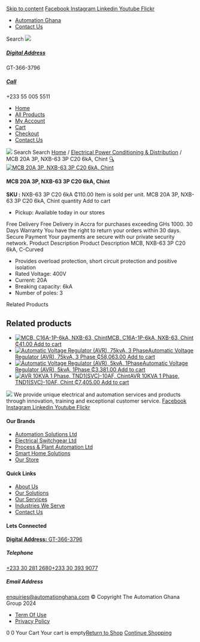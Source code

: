[Skip to content](https://store.automationghana.com/product/mcb-nxb-63-3p-c20-6ka-chint/#content)
[ Facebook ](https://www.facebook.com/automationgh/) [ Instagram ](https://www.instagram.com/automationgh/) [ Linkedin ](https://www.linkedin.com/company/the-automation-ghana-limited/) [ Youtube ](https://www.youtube.com/channel/UCurrRDUSm5oIW39VXjn1u0w) [ Flickr ](https://www.flickr.com/photos/181794037@N07/)
  * [ Automation Ghana ](https://automationghana.com)
  * [ Contact Us ](https://store.automationghana.com/contact/)


Search
[ ![](https://store.automationghana.com/wp-content/uploads/2024/04/Website-TAGG-Logo-BLUE.png) ](https://store.automationghana.com/)
[ ](https://maps.app.goo.gl/m4xeaagWCNbLk4jM6)
#####  [ Digital Address ](https://maps.app.goo.gl/m4xeaagWCNbLk4jM6)
GT-366-3796 
[ ](tel:+233550055511)
#####  [ Call ](tel:+233550055511)
+233 55 005 5511 
  * [Home](https://store.automationghana.com/)
  * [All Products](https://store.automationghana.com/shop/)
  * [My Account](https://store.automationghana.com/my-account/)
  * [Cart](https://store.automationghana.com/cart/)
  * [Checkout](https://store.automationghana.com/checkout/)
  * [Contact Us](https://store.automationghana.com/contact/)


[![](https://store.automationghana.com/wp-content/uploads/2024/04/AutomationGhana_logo_white.png)](https://store.automationghana.com)
Search
Search
[Home](https://store.automationghana.com) / [Electrical Power Conditioning & Distribution](https://store.automationghana.com/product-category/electrical-power-distribution/) / MCB 20A 3P, NXB-63 3P C20 6kA, Chint
[🔍](https://store.automationghana.com/product/mcb-nxb-63-3p-c20-6ka-chint/)
[![MCB 20A 3P, NXB-63 3P C20 6kA, Chint](https://store.automationghana.com/wp-content/uploads/2019/11/BREAKER-5.jpg)](https://store.automationghana.com/wp-content/uploads/2019/11/BREAKER-5.jpg)
####  MCB 20A 3P, NXB-63 3P C20 6kA, Chint 
**SKU :** NXB-63 3P C20 6kA 
₵110.00
Item is sold per unit.
MCB 20A 3P, NXB-63 3P C20 6kA, Chint quantity
Add to cart
  * Pickup: Available today in our stores


Free Delivery 
Free Delivery in Accra for purchases exceeding GHs 1000. 
30 Days Warranty 
You have the right to return your orders within 30 days. 
Secure Payment 
Your payments are secure with our private security network. 
Product Description
Product Description
MCB, NXB-63 3P C20 6kA, C-Curved 
  * Provides overload protection, short circuit protection and positive isolation
  * Rated Voltage: 400V
  * Current: 20A
  * Breaking capacity: 6kA
  * Number of poles: 3


Related Products 
## Related products
  * [![MCB, C16A-1P-6kA, NXB-63, Chint](https://store.automationghana.com/wp-content/uploads/2020/04/NXB-63-C16-1P-300x300.jpg)MCB, C16A-1P-6kA, NXB-63, Chint ₵41.00 ](https://store.automationghana.com/product/mcb-nxb-63-1p-c16-6ka-chint/)
[Add to cart](https://store.automationghana.com/product/mcb-nxb-63-3p-c20-6ka-chint/?add-to-cart=1777)
  * [![Automatic Voltage Regulator \(AVR\), 75kvA, 3 Phase](https://store.automationghana.com/wp-content/uploads/2020/04/TNSZSBW-75-300x300.jpg)Automatic Voltage Regulator (AVR), 75kvA, 3 Phase ₵58,063.00 ](https://store.automationghana.com/product/avr-tnszsbw-75-chint/)
[Add to cart](https://store.automationghana.com/product/mcb-nxb-63-3p-c20-6ka-chint/?add-to-cart=1641)
  * [![Automatic Voltage Regulator \(AVR\), 5kvA, 1Phase](https://store.automationghana.com/wp-content/uploads/2020/04/TND1SVC-5-300x300.jpg)Automatic Voltage Regulator (AVR), 5kvA, 1Phase ₵3,381.00 ](https://store.automationghana.com/product/avr-tnd1svc-5-chint/)
[Add to cart](https://store.automationghana.com/product/mcb-nxb-63-3p-c20-6ka-chint/?add-to-cart=1637)
  * [![AVR 10KVA 1 Phase, TND1\(SVC\)-10AF, Chint](https://store.automationghana.com/wp-content/uploads/2020/04/TND1SVC-10AF.jpg)AVR 10KVA 1 Phase, TND1(SVC)-10AF, Chint ₵7,405.00 ](https://store.automationghana.com/product/avr-tnd1svc-10af-chint/)
[Add to cart](https://store.automationghana.com/product/mcb-nxb-63-3p-c20-6ka-chint/?add-to-cart=1635)


![](https://store.automationghana.com/wp-content/uploads/2024/04/AutomationGhana_logo_white.png)
We provide unique electrical and automation services and products through innovation, training and exceptional customer service.
[ Facebook ](https://www.facebook.com/automationgh/) [ Instagram ](https://www.instagram.com/automationgh/) [ Linkedin ](https://www.linkedin.com/company/the-automation-ghana-limited/) [ Youtube ](https://www.youtube.com/channel/UCurrRDUSm5oIW39VXjn1u0w) [ Flickr ](https://www.flickr.com/photos/181794037@N07/)
#### Our Brands
  * [ Automation Solutions Ltd ](https://store.automationghana.com/product/mcb-nxb-63-3p-c20-6ka-chint/)
  * [ Electrical Switchgear Ltd ](https://store.automationghana.com/product/mcb-nxb-63-3p-c20-6ka-chint/)
  * [ Process & Plant Automation Ltd ](https://store.automationghana.com/product/mcb-nxb-63-3p-c20-6ka-chint/)
  * [ Smart Home Solutions ](https://store.automationghana.com/product/mcb-nxb-63-3p-c20-6ka-chint/)
  * [ Our Store ](https://store.automationghana.com/product/mcb-nxb-63-3p-c20-6ka-chint/)


#### Quick Links
  * [ About Us ](https://store.automationghana.com/product/mcb-nxb-63-3p-c20-6ka-chint/)
  * [ Our Solutions ](https://store.automationghana.com/product/mcb-nxb-63-3p-c20-6ka-chint/)
  * [ Our Services ](https://store.automationghana.com/product/mcb-nxb-63-3p-c20-6ka-chint/)
  * [ Industries We Serve ](https://store.automationghana.com/product/mcb-nxb-63-3p-c20-6ka-chint/)
  * [ Contact Us ](https://store.automationghana.com/product/mcb-nxb-63-3p-c20-6ka-chint/)


#### Lets Connected
[**Digital Address:** GT-366-3796](https://maps.app.goo.gl/m4xeaagWCNbLk4jM6)
#####  Telephone 
[ +233 30 281 2680](tel:+233302812680)[+233 30 393 9077](https://store.automationghana.com/product/mcb-nxb-63-3p-c20-6ka-chint/+233303939077)
#####  Email Address 
enquiries@automationghana.com 
© Copyright The Automation Ghana Group 2024
  * [ Term Of Use ](https://store.automationghana.com/product/mcb-nxb-63-3p-c20-6ka-chint/)
  * [ Privacy Policy ](https://store.automationghana.com/product/mcb-nxb-63-3p-c20-6ka-chint/)


0
0
Your Cart
Your cart is empty[Return to Shop](https://store.automationghana.com/shop/)
[Continue Shopping](https://store.automationghana.com/product/mcb-nxb-63-3p-c20-6ka-chint/)
